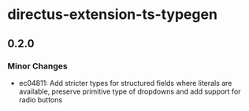 # directus-extension-ts-typegen

## 0.2.0

### Minor Changes

- ec04811: Add stricter types for structured fields where literals are available, preserve primitive type of dropdowns and add support for radio buttons
